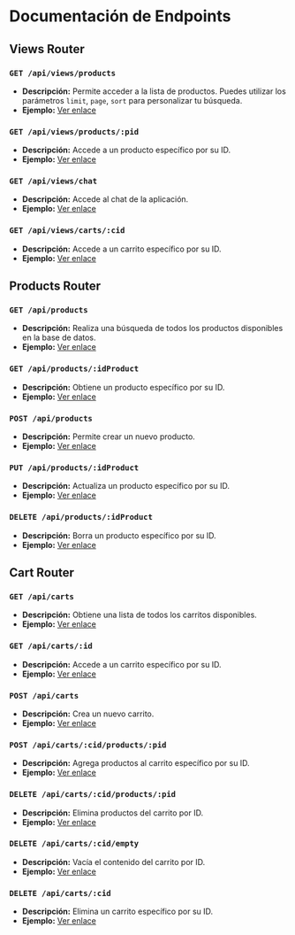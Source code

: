 # Documentación de Endpoints

## Views Router

### `GET /api/views/products`
- **Descripción:** Permite acceder a la lista de productos. Puedes utilizar los parámetros `limit`, `page`, `sort` para personalizar tu búsqueda.
- **Ejemplo:** [Ver enlace](http://localhost:8080/api/views/products?limit=10&page=1&sort=price)

### `GET /api/views/products/:pid`
- **Descripción:** Accede a un producto específico por su ID.
- **Ejemplo:** [Ver enlace](http://localhost:8080/api/views/products/123456)

### `GET /api/views/chat`
- **Descripción:** Accede al chat de la aplicación.
- **Ejemplo:** [Ver enlace](http://localhost:8080/api/views/chat)

### `GET /api/views/carts/:cid`
- **Descripción:** Accede a un carrito específico por su ID.
- **Ejemplo:** [Ver enlace](http://localhost:8080/api/views/carts/789012)

## Products Router

### `GET /api/products`
- **Descripción:** Realiza una búsqueda de todos los productos disponibles en la base de datos.
- **Ejemplo:** [Ver enlace](http://localhost:8080/api/products)

### `GET /api/products/:idProduct`
- **Descripción:** Obtiene un producto específico por su ID.
- **Ejemplo:** [Ver enlace](http://localhost:8080/api/products/123456)

### `POST /api/products`
- **Descripción:** Permite crear un nuevo producto.
- **Ejemplo:** [Ver enlace](http://localhost:8080/api/products)

### `PUT /api/products/:idProduct`
- **Descripción:** Actualiza un producto específico por su ID.
- **Ejemplo:** [Ver enlace](http://localhost:8080/api/products/123456)

### `DELETE /api/products/:idProduct`
- **Descripción:** Borra un producto específico por su ID.
- **Ejemplo:** [Ver enlace](http://localhost:8080/api/products/123456)

## Cart Router

### `GET /api/carts`
- **Descripción:** Obtiene una lista de todos los carritos disponibles.
- **Ejemplo:** [Ver enlace](http://localhost:8080/api/carts)

### `GET /api/carts/:id`
- **Descripción:** Accede a un carrito específico por su ID.
- **Ejemplo:** [Ver enlace](http://localhost:8080/api/carts/789012)

### `POST /api/carts`
- **Descripción:** Crea un nuevo carrito.
- **Ejemplo:** [Ver enlace](http://localhost:8080/api/carts)

### `POST /api/carts/:cid/products/:pid`
- **Descripción:** Agrega productos al carrito específico por su ID.
- **Ejemplo:** [Ver enlace](http://localhost:8080/api/carts/789012/products/123456)

### `DELETE /api/carts/:cid/products/:pid`
- **Descripción:** Elimina productos del carrito por ID.
- **Ejemplo:** [Ver enlace](http://localhost:8080/api/carts/789012/products/123456)

### `DELETE /api/carts/:cid/empty`
- **Descripción:** Vacía el contenido del carrito por ID.
- **Ejemplo:** [Ver enlace](http://localhost:8080/api/carts/789012/empty)

### `DELETE /api/carts/:cid`
- **Descripción:** Elimina un carrito específico por su ID.
- **Ejemplo:** [Ver enlace](http://localhost:8080/api/carts/789012)
